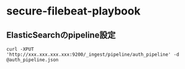 # secure-filebeat-playbook

## ElasticSearchのpipeline設定

``` shell
curl -XPUT 'http://xxx.xxx.xxx.xxx:9200/_ingest/pipeline/auth_pipeline' -d @auth_pipeline.json
```
